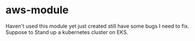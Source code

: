 # aws-module
Haven't used this module yet just created still have some bugs I need to fix.
Suppose to Stand up a kubernetes cluster on EKS.

